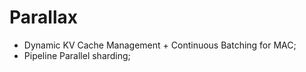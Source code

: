 # Parallax
* Dynamic KV Cache Management + Continuous Batching for MAC;
* Pipeline Parallel sharding;
